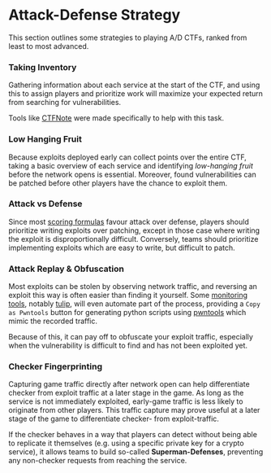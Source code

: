 # Attack-Defense Strategy

This section outlines some strategies to playing A/D CTFs, ranked from least to most
advanced.


### Taking Inventory

Gathering information about each service at the start of the CTF, and
using this to assign players and prioritize work will maximize your
expected return from searching for vulnerabilities.

Tools like [CTFNote](https://github.com/TFNS/CTFNote) were made specifically
to help with this task.


### Low Hanging Fruit

Because exploits deployed early can collect points over the entire CTF,
taking a basic overview of each service and identifying *low-hanging fruit*
before the network opens is essential. Moreover, found vulnerabilities can
be patched before other players have the chance to exploit them.


### Attack vs Defense

Since most [scoring formulas](/attack-defense/scoring/index.md) favour attack over defense,
players should prioritize writing exploits over patching, except in those case
where writing the exploit is disproportionally difficult.
Conversely, teams should prioritize implementing exploits which are easy to
write, but difficult to patch.


### Attack Replay & Obfuscation

Most exploits can be stolen by observing network traffic, and reversing an
exploit this way is often easier than finding it yourself. Some
[monitoring tools](attack-defense/paying/monitoring), notably
[tulip](https://github.com/OpenAttackDefenseTools/tulip), will even automate
part of the process, providing a `Copy as Pwntools` button for generating
python scripts using [pwntools](https://github.com/Gallopsled/pwntools)
which mimic the recorded traffic.

Because of this, it can pay off to obfuscate your exploit traffic,
especially when the vulnerability is difficult to find and has not
been exploited yet.


### Checker Fingerprinting

Capturing game traffic directly after network open can help differentiate
checker from exploit traffic at a later stage in the game. As long as the
service is not immediately exploited, early-game traffic is less likely to
originate from other players. This traffic capture may prove useful at a later
stage of the game to differentiate checker- from exploit-traffic.

If the checker behaves in a way that players can detect without being
able to replicate it themselves (e.g. using a specific private key
for a crypto service), it allows teams to build so-called **Superman-Defenses**,
preventing any non-checker requests from reaching the service.

